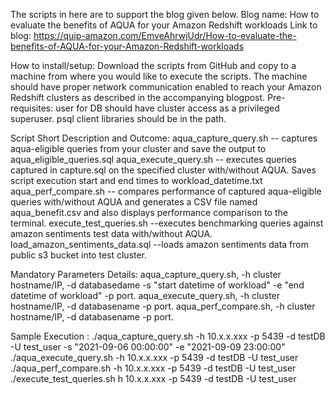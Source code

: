 The scripts in here are to support the blog given below. 
Blog name: How to evaluate the benefits of AQUA for your Amazon Redshift workloads
Link to blog:
https://quip-amazon.com/EmveAhrwjUdr/How-to-evaluate-the-benefits-of-AQUA-for-your-Amazon-Redshift-workloads

How to install/setup:
    Download the scripts from GitHub and copy to a machine from where you would like to execute the scripts. The machine should have proper network communication enabled to reach your Amazon Redshift clusters as described in the accompanying blogpost.
Pre-requisites:
    user for DB should have cluster access as a privileged superuser.
    psql client libraries should be in the path.


Script Short Description and Outcome:
    aqua_capture_query.sh -- captures aqua-eligible queries from your cluster and save the output to aqua_eligible_queries.sql
    aqua_execute_query.sh -- executes queries captured in capture.sql on the specified cluster with/without AQUA. Saves script execution start and end times to workload_datetime.txt
    aqua_perf_compare.sh -- compares performance of captured aqua-eligible queries with/without AQUA and generates a CSV file named aqua_benefit.csv and also displays performance comparison to the terminal.
    execute_test_queries.sh --executes benchmarking queries against amazon sentiments test data with/without AQUA.
load_amazon_sentiments_data.sql --loads amazon sentiments data from public s3 bucket into test cluster.

Mandatory Parameters Details:
    aqua_capture_query.sh, -h cluster hostname/IP, -d databasedame -s "start datetime of workload" -e "end datetime of workload" -p port.
    aqua_execute_query.sh, -h cluster hostname/IP, -d databasename -p port. 
    aqua_perf_compare.sh, -h cluster hostname/IP, -d databasename -p port.

Sample Execution :
    ./aqua_capture_query.sh -h 10.x.x.xxx -p 5439 -d testDB -U test_user -s "2021-09-06 00:00:00" -e "2021-09-09 23:00:00"
    ./aqua_execute_query.sh -h 10.x.x.xxx -p 5439 -d testDB -U test_user
    ./aqua_perf_compare.sh -h 10.x.x.xxx -p 5439 -d testDB -U test_user
    ./execute_test_queries.sh h 10.x.x.xxx -p 5439 -d testDB -U test_user

